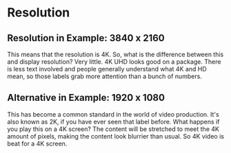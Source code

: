 # Resolution

## Resolution in Example: 3840 x 2160
This means that the resolution is 4K. So, what is the difference between this and display resolution? Very little. 4K UHD looks good on a package. There is less text involved and people generally understand what 4K and HD mean, so those labels grab more attention than a bunch of numbers. 

## Alternative in Example: 1920 x 1080
This has become a common standard in the world of video production. It's also known as 2K, if you have ever seen that label before. What happens if you play this on a 4K screen? The content will be stretched to meet the 4K amount of pixels, making the content look blurrier than usual. So 4K video is beat for a 4K screen. 
